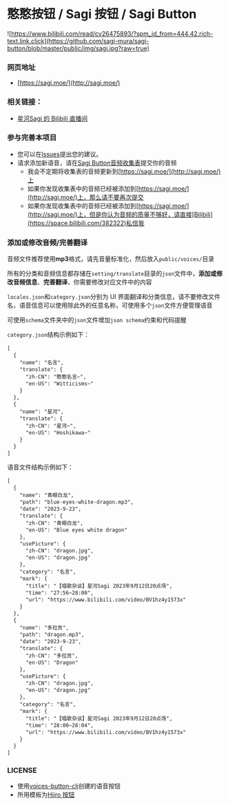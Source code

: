 # 憨憨按钮 / Sagi 按钮 / Sagi Button

![https://www.bilibili.com/read/cv26475893/?spm_id_from=444.42.rich-text.link.click](https://github.com/sagi-mura/sagi-button/blob/master/public/img/sagi.jpg?raw=true)

### 网页地址

- [https://sagi.moe/](http://sagi.moe/)

### 相关链接：

- [星河Sagi 的 Bilibili 直播间](https://live.bilibili.com/30180399)

### 参与完善本项目

- 您可以在[Issues](https://github.com/sagi-mura/sagi-button/issues)提出您的建议。
- 请求添加新语音，请在[Sagi Button音频收集表](https://docs.qq.com/form/page/DR01DZWpLRHZOUVRI)提交你的音频
    - 我会不定期将收集表的音频更新到[https://sagi.moe/](http://sagi.moe/)上
    - 如果你发现收集表中的音频已经被添加到[https://sagi.moe/](http://sagi.moe/)上，那么请不要再次提交
    - 如果你发现收集表中的音频已经被添加到[https://sagi.moe/](http://sagi.moe/)上，但是你认为音频的质量不够好，请直接[Bilibili](https://space.bilibili.com/382322)私信我

### 添加或修改音频/完善翻译

音频文件推荐使用**mp3**格式，请先音量标准化，然后放入`public/voices/`目录

所有的分类和音频信息都存储在`setting/translate`目录的`json`文件中，**添加或修改音频信息**、**完善翻译**，你需要修改对应文件中的内容

`locales.json`和`category.json`分别为 UI 界面翻译和分类信息，请不要修改文件名，语音信息可以使用除此外的任意名称，可使用多个`json`文件方便管理语音

可使用`schema`文件夹中的`json`文件增加`json schema`约束和代码提醒

`category.json`结构示例如下：

```jsonc
[
  {
    "name": "名言",
    "translate": {
      "zh-CN": "憨憨名言~",
      "en-US": "Witticisms~"
    }
  },
  {
    "name": "星河",
    "translate": {
      "zh-CN": "星河~",
      "en-US": "Hoshikawa~"
    }
  }
]
```

语音文件结构示例如下：

```jsonc
[
  {
    "name": "青眼白龙",
    "path": "blue-eyes-white-dragon.mp3",
    "date": "2023-9-23",
    "translate": {
      "zh-CN": "青眼白龙",
      "en-US": "Blue eyes white dragon"
    },
    "usePicture": {
      "zh-CN": "dragon.jpg",
      "en-US": "dragon.jpg"
    },
    "category": "名言",
    "mark": {
      "title": "【唱歌杂谈】星河Sagi 2023年9月12日20点场",
      "time": "27:56~28:00",
      "url": "https://www.bilibili.com/video/BV1hz4y1573x"
    }
  },
  {
    "name": "多拉贡",
    "path": "dragon.mp3",
    "date": "2023-9-23",
    "translate": {
      "zh-CN": "多拉贡",
      "en-US": "Dragon"
    },
    "usePicture": {
      "zh-CN": "dragon.jpg",
      "en-US": "dragon.jpg"
    },
    "category": "名言",
    "mark": {
      "title": "【唱歌杂谈】星河Sagi 2023年9月12日20点场",
      "time": "28:00~28:04",
      "url": "https://www.bilibili.com/video/BV1hz4y1573x"
    }
  }
]
```

### LICENSE

- 使用[voices-button-cli](https://github.com/blacktunes/voices-button-cli)创建的语音按钮
- 所用模板为[Hiiro 按钮](https://github.com/blacktunes/hiiro-button)
